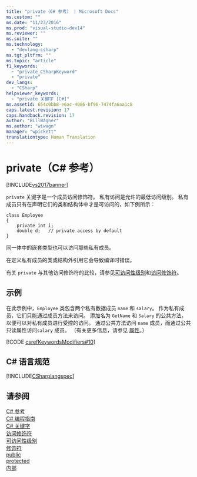```yaml
---
title: "private（C# 参考） | Microsoft Docs"
ms.custom: ""
ms.date: "11/23/2016"
ms.prod: "visual-studio-dev14"
ms.reviewer: ""
ms.suite: ""
ms.technology: 
  - "devlang-csharp"
ms.tgt_pltfrm: ""
ms.topic: "article"
f1_keywords: 
  - "private_CSharpKeyword"
  - "private"
dev_langs: 
  - "CSharp"
helpviewer_keywords: 
  - "private 关键字 [C#]"
ms.assetid: 654c0bb8-e6ac-4086-bf96-7474fa6aa1c8
caps.latest.revision: 17
caps.handback.revision: 17
author: "BillWagner"
ms.author: "wiwagn"
manager: "wpickett"
translationtype: Human Translation
---
```

# private（C# 参考）
[!INCLUDE[vs2017banner](../../../csharp/includes/vs2017banner.md)]

`private` 关键字是一个成员访问修饰符。  私有访问是允许的最低访问级别。  私有成员只有在声明它们的类和结构体中才是可访问的，如下例所示：  
  
```  
class Employee  
{  
    private int i;  
    double d;   // private access by default  
}  
```  
  
 同一体中的嵌套类型也可以访问那些私有成员。  
  
 在定义私有成员的类或结构外引用它会导致编译时错误。  
  
 有关 `private` 与其他访问修饰符的比较，请参见[可访问性级别](../../../csharp/language-reference/keywords/accessibility-levels.md)和[访问修饰符](../../../csharp/programming-guide/classes-and-structs/access-modifiers.md)。  
  
## 示例  
 在此示例中，`Employee` 类包含两个私有数据成员 `name` 和 `salary`。  作为私有成员，它们只能通过成员方法来访问。  添加名为 `GetName` 和 `Salary` 的公共方法，以便可以对私有成员进行受控的访问。  通过公共方法访问 `name` 成员，而通过公共只读属性访问`salary` 成员。  （有关更多信息，请参见 [属性](../../../csharp/programming-guide/classes-and-structs/properties.md)。）  
  
 [!CODE [csrefKeywordsModifiers#10](../CodeSnippet/VS_Snippets_VBCSharp/csrefKeywordsModifiers#10)]  
  
## C\# 语言规范  
 [!INCLUDE[CSharplangspec](../../../csharp/language-reference/keywords/includes/csharplangspec_md.md)]  
  
## 请参阅  
 [C\# 参考](../../../csharp/language-reference/index.md)   
 [C\# 编程指南](../../../csharp/programming-guide/index.md)   
 [C\# 关键字](../../../csharp/language-reference/keywords/index.md)   
 [访问修饰符](../../../csharp/language-reference/keywords/access-modifiers.md)   
 [可访问性级别](../../../csharp/language-reference/keywords/accessibility-levels.md)   
 [修饰符](../../../csharp/language-reference/keywords/modifiers.md)   
 [public](../../../csharp/language-reference/keywords/public.md)   
 [protected](../../../csharp/language-reference/keywords/protected.md)   
 [内部](../../../csharp/language-reference/keywords/internal.md)